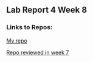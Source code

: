 ## Lab Report 4 Week 8


### Links to Repos:
[My repo](https://github.com/brian-schodorf/markdown-parser)

[Repo reviewed in week 7](https://github.com/cbaeucsd/markdown-parser)


